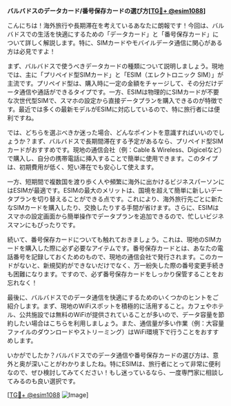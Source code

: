 **バルバドスのデータカード/番号保存カードの選び方[[TG💪+ @esim1088](https://t.me/s/esim1088)]**

こんにちは！海外旅行や長期滞在を考えているあなたに朗報です！今回は、バルバドスでの生活を快適にするための「データカード」と「番号保存カード」について詳しく解説します。特に、SIMカードやモバイルデータ通信に関心がある方は必見ですよ！

まず、バルバドスで使うべきデータカードの種類について説明しましょう。現地では、主に「プリペイド型SIMカード」と「ESIM（エレクトロニック SIM）」が主流です。プリペイド型は、購入時に一定の金額をチャージして、その分だけデータ通信や通話ができるタイプです。一方、ESIMは物理的にSIMカードが不要な次世代型SIMで、スマホの設定から直接データプランを購入できるのが特徴です。最近では多くの最新モデルがESIMに対応しているので、特に旅行者には便利ですね。

では、どちらを選ぶべきか迷った場合、どんなポイントを意識すればいいのでしょうか？まず、バルバドスで長期間滞在する予定があるなら、プリペイド型SIMカードがおすすめです。現地の通信会社（例：Cable & Wireless、Digicelなど）で購入し、自分の携帯電話に挿入することで簡単に使用できます。このタイプは、初期費用が低く、短い滞在でも安心して使えます。

一方、短期間で複数国を渡り歩く人や頻繁に海外に出かけるビジネスパーソンにはESIMが最適です。ESIMの最大のメリットは、国境を超えて簡単に新しいデータプランを切り替えることができる点です。これにより、海外旅行先ごとに新たなSIMカードを購入したり、交換したりする手間が省けます。さらに、ESIMはスマホの設定画面から簡単操作でデータプランを追加できるので、忙しいビジネスマンにもぴったりです。

続いて、番号保存カードについても触れておきましょう。これは、現地のSIMカードを購入した際に必ず必要なアイテムです。番号保存カードとは、あなたの電話番号を記録しておくためのもので、現地の通信会社で発行されます。このカードがないと、新規契約ができないだけでなく、万一紛失した際の番号変更手続きも困難になります。ですので、必ず番号保存カードをしっかり保管することをお忘れなく！

最後に、バルバドスでのデータ通信を快適にするためのいくつかのヒントをご紹介します。まず、現地のWiFiスポットを積極的に活用すること。カフェやホテル、公共施設では無料のWiFiが提供されていることが多いので、データ容量を節約したい場合はこちらを利用しましょう。また、通信量が多い作業（例：大容量ファイルのダウンロードやストリーミング）はWiFi環境下で行うことをおすすめします。

いかがでしたか？バルバドスでのデータ通信や番号保存カードの選び方は、意外と奥が深いことがわかりましたね。特にESIMは、旅行者にとって非常に便利なので、ぜひ検討してみてください！もし迷っているなら、一度専門家に相談してみるのも良い選択です。

[[TG💪+ @esim1088](https://t.me/s/esim1088) ![Image](https://i.postimg.cc/Y0z9fWf4/image.png)]